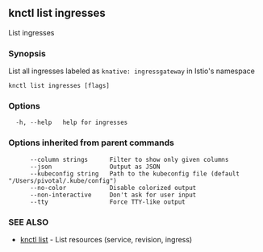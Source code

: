 ## knctl list ingresses

List ingresses

### Synopsis

List all ingresses labeled as `knative: ingressgateway` in Istio's namespace

```
knctl list ingresses [flags]
```

### Options

```
  -h, --help   help for ingresses
```

### Options inherited from parent commands

```
      --column strings      Filter to show only given columns
      --json                Output as JSON
      --kubeconfig string   Path to the kubeconfig file (default "/Users/pivotal/.kube/config")
      --no-color            Disable colorized output
      --non-interactive     Don't ask for user input
      --tty                 Force TTY-like output
```

### SEE ALSO

* [knctl list](knctl_list.md)	 - List resources (service, revision, ingress)

